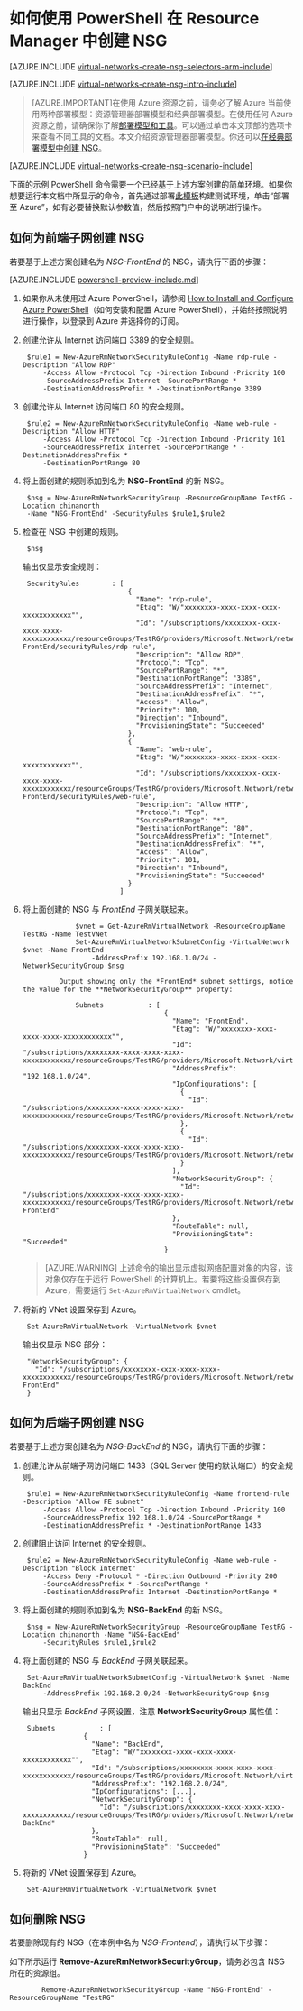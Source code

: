<properties
   pageTitle="如何使用 PowerShell 在 Azure Resource Manager 中创建 NSG | Azure"
   description="了解如何使用 PowerShell 在 Azure Resource Manager 中创建和部署 NSG"
   services="virtual-network"
   documentationCenter="na"
   authors="jimdial"
   manager="carmonm"
   editor="tysonn"
   tags="azure-resource-manager"
/>  

<tags
   ms.service="virtual-network"
   ms.devlang="na"
   ms.topic="article"
   ms.tgt_pltfrm="na"
   ms.workload="infrastructure-services"
   ms.date="02/23/2016"
   wacn.date="11/14/2016"
   ms.author="jdial" />  


# 如何使用 PowerShell 在 Resource Manager 中创建 NSG

[AZURE.INCLUDE [virtual-networks-create-nsg-selectors-arm-include](../../includes/virtual-networks-create-nsg-selectors-arm-include.md)]

[AZURE.INCLUDE [virtual-networks-create-nsg-intro-include](../../includes/virtual-networks-create-nsg-intro-include.md)]

>[AZURE.IMPORTANT]在使用 Azure 资源之前，请务必了解 Azure 当前使用两种部署模型：资源管理器部署模型和经典部署模型。在使用任何 Azure 资源之前，请确保你了解[部署模型和工具](/documentation/articles/azure-classic-rm/)。可以通过单击本文顶部的选项卡来查看不同工具的文档。本文介绍资源管理器部署模型。你还可以[在经典部署模型中创建 NSG](/documentation/articles/virtual-networks-create-nsg-classic-ps/)。

[AZURE.INCLUDE [virtual-networks-create-nsg-scenario-include](../../includes/virtual-networks-create-nsg-scenario-include.md)]

下面的示例 PowerShell 命令需要一个已经基于上述方案创建的简单环境。如果你想要运行本文档中所显示的命令，首先通过部署[此模板](http://github.com/telmosampaio/azure-templates/tree/master/201-IaaS-WebFrontEnd-SQLBackEnd)构建测试环境，单击“部署至 Azure”，如有必要替换默认参数值，然后按照门户中的说明进行操作。

## 如何为前端子网创建 NSG
若要基于上述方案创建名为 *NSG-FrontEnd* 的 NSG，请执行下面的步骤：

[AZURE.INCLUDE [powershell-preview-include.md](../../includes/powershell-preview-include.md)]

1. 如果你从未使用过 Azure PowerShell，请参阅 [How to Install and Configure Azure PowerShell](/documentation/articles/powershell-install-configure/)（如何安装和配置 Azure PowerShell），并始终按照说明进行操作，以登录到 Azure 并选择你的订阅。

2. 创建允许从 Internet 访问端口 3389 的安全规则。

		$rule1 = New-AzureRmNetworkSecurityRuleConfig -Name rdp-rule -Description "Allow RDP"
		    -Access Allow -Protocol Tcp -Direction Inbound -Priority 100
		    -SourceAddressPrefix Internet -SourcePortRange *
		    -DestinationAddressPrefix * -DestinationPortRange 3389

3. 创建允许从 Internet 访问端口 80 的安全规则。

		$rule2 = New-AzureRmNetworkSecurityRuleConfig -Name web-rule -Description "Allow HTTP"
		    -Access Allow -Protocol Tcp -Direction Inbound -Priority 101
            -SourceAddressPrefix Internet -SourcePortRange * -DestinationAddressPrefix *
            -DestinationPortRange 80

4. 将上面创建的规则添加到名为 **NSG-FrontEnd** 的新 NSG。

		$nsg = New-AzureRmNetworkSecurityGroup -ResourceGroupName TestRG -Location chinanorth
        -Name "NSG-FrontEnd" -SecurityRules $rule1,$rule2

5. 检查在 NSG 中创建的规则。

		$nsg

	输出仅显示安全规则：

		SecurityRules        : [
		                         {
		                           "Name": "rdp-rule",
		                           "Etag": "W/"xxxxxxxx-xxxx-xxxx-xxxx-xxxxxxxxxxxx"",
		                           "Id": "/subscriptions/xxxxxxxx-xxxx-xxxx-xxxx-xxxxxxxxxxxx/resourceGroups/TestRG/providers/Microsoft.Network/networkSecurityGroups/NSG-FrontEnd/securityRules/rdp-rule",
		                           "Description": "Allow RDP",
		                           "Protocol": "Tcp",
		                           "SourcePortRange": "*",
		                           "DestinationPortRange": "3389",
		                           "SourceAddressPrefix": "Internet",
		                           "DestinationAddressPrefix": "*",
		                           "Access": "Allow",
		                           "Priority": 100,
		                           "Direction": "Inbound",
		                           "ProvisioningState": "Succeeded"
		                         },
		                         {
		                           "Name": "web-rule",
		                           "Etag": "W/"xxxxxxxx-xxxx-xxxx-xxxx-xxxxxxxxxxxx"",
		                           "Id": "/subscriptions/xxxxxxxx-xxxx-xxxx-xxxx-xxxxxxxxxxxx/resourceGroups/TestRG/providers/Microsoft.Network/networkSecurityGroups/NSG-FrontEnd/securityRules/web-rule",
		                           "Description": "Allow HTTP",
		                           "Protocol": "Tcp",
		                           "SourcePortRange": "*",
		                           "DestinationPortRange": "80",
		                           "SourceAddressPrefix": "Internet",
		                           "DestinationAddressPrefix": "*",
		                           "Access": "Allow",
		                           "Priority": 101,
		                           "Direction": "Inbound",
		                           "ProvisioningState": "Succeeded"
		                         }
		                       ]

6. 将上面创建的 NSG 与 *FrontEnd* 子网关联起来。

            		$vnet = Get-AzureRmVirtualNetwork -ResourceGroupName TestRG -Name TestVNet
            		Set-AzureRmVirtualNetworkSubnetConfig -VirtualNetwork $vnet -Name FrontEnd
            			-AddressPrefix 192.168.1.0/24 -NetworkSecurityGroup $nsg

            	Output showing only the *FrontEnd* subnet settings, notice the value for the **NetworkSecurityGroup** property:

            		Subnets           : [
            		                      {
            		                        "Name": "FrontEnd",
            		                        "Etag": "W/"xxxxxxxx-xxxx-xxxx-xxxx-xxxxxxxxxxxx"",
            		                        "Id": "/subscriptions/xxxxxxxx-xxxx-xxxx-xxxx-xxxxxxxxxxxx/resourceGroups/TestRG/providers/Microsoft.Network/virtualNetworks/TestVNet/subnets/FrontEnd",
            		                        "AddressPrefix": "192.168.1.0/24",
            		                        "IpConfigurations": [
            		                          {
            		                            "Id": "/subscriptions/xxxxxxxx-xxxx-xxxx-xxxx-xxxxxxxxxxxx/resourceGroups/TestRG/providers/Microsoft.Network/networkInterfaces/TestNICWeb2/ipConfigurations/ipconfig1"
            		                          },
            		                          {
            		                            "Id": "/subscriptions/xxxxxxxx-xxxx-xxxx-xxxx-xxxxxxxxxxxx/resourceGroups/TestRG/providers/Microsoft.Network/networkInterfaces/TestNICWeb1/ipConfigurations/ipconfig1"
            		                          }
            		                        ],
            		                        "NetworkSecurityGroup": {
            		                          "Id": "/subscriptions/xxxxxxxx-xxxx-xxxx-xxxx-xxxxxxxxxxxx/resourceGroups/TestRG/providers/Microsoft.Network/networkSecurityGroups/NSG-FrontEnd"
            		                        },
            		                        "RouteTable": null,
            		                        "ProvisioningState": "Succeeded"
            		                      }

    >[AZURE.WARNING] 上述命令的输出显示虚拟网络配置对象的内容，该对象仅存在于运行 PowerShell 的计算机上。若要将这些设置保存到 Azure，需要运行 `Set-AzureRmVirtualNetwork` cmdlet。

7. 将新的 VNet 设置保存到 Azure。

		Set-AzureRmVirtualNetwork -VirtualNetwork $vnet

	输出仅显示 NSG 部分：

		"NetworkSecurityGroup": {
		  "Id": "/subscriptions/xxxxxxxx-xxxx-xxxx-xxxx-xxxxxxxxxxxx/resourceGroups/TestRG/providers/Microsoft.Network/networkSecurityGroups/NSG-FrontEnd"
		}

## 如何为后端子网创建 NSG
若要基于上述方案创建名为 *NSG-BackEnd* 的 NSG，请执行下面的步骤：

1. 创建允许从前端子网访问端口 1433（SQL Server 使用的默认端口）的安全规则。

		$rule1 = New-AzureRmNetworkSecurityRuleConfig -Name frontend-rule -Description "Allow FE subnet"
		    -Access Allow -Protocol Tcp -Direction Inbound -Priority 100
		    -SourceAddressPrefix 192.168.1.0/24 -SourcePortRange *
		    -DestinationAddressPrefix * -DestinationPortRange 1433

2. 创建阻止访问 Internet 的安全规则。

		$rule2 = New-AzureRmNetworkSecurityRuleConfig -Name web-rule -Description "Block Internet"
		    -Access Deny -Protocol * -Direction Outbound -Priority 200
		    -SourceAddressPrefix * -SourcePortRange *
		    -DestinationAddressPrefix Internet -DestinationPortRange *

3. 将上面创建的规则添加到名为 **NSG-BackEnd** 的新 NSG。

		$nsg = New-AzureRmNetworkSecurityGroup -ResourceGroupName TestRG -Location chinanorth -Name "NSG-BackEnd"
			-SecurityRules $rule1,$rule2

4. 将上面创建的 NSG 与 *BackEnd* 子网关联起来。

		Set-AzureRmVirtualNetworkSubnetConfig -VirtualNetwork $vnet -Name BackEnd
			-AddressPrefix 192.168.2.0/24 -NetworkSecurityGroup $nsg

	输出只显示 *BackEnd* 子网设置，注意 **NetworkSecurityGroup** 属性值：

		Subnets           : [
                      {
                        "Name": "BackEnd",
                        "Etag": "W/"xxxxxxxx-xxxx-xxxx-xxxx-xxxxxxxxxxxx"",
                        "Id": "/subscriptions/xxxxxxxx-xxxx-xxxx-xxxx-xxxxxxxxxxxx/resourceGroups/TestRG/providers/Microsoft.Network/virtualNetworks/TestVNet/subnets/BackEnd",
                        "AddressPrefix": "192.168.2.0/24",
                        "IpConfigurations": [...],
                        "NetworkSecurityGroup": {
                          "Id": "/subscriptions/xxxxxxxx-xxxx-xxxx-xxxx-xxxxxxxxxxxx/resourceGroups/TestRG/providers/Microsoft.Network/networkSecurityGroups/NSG-BackEnd"
                        },
                        "RouteTable": null,
                        "ProvisioningState": "Succeeded"
                      }

5. 将新的 VNet 设置保存到 Azure。

		Set-AzureRmVirtualNetwork -VirtualNetwork $vnet


## 如何删除 NSG

若要删除现有的 NSG（在本例中名为 *NSG-Frontend*），请执行以下步骤：

如下所示运行 **Remove-AzureRmNetworkSecurityGroup**，请务必包含 NSG 所在的资源组。

            Remove-AzureRmNetworkSecurityGroup -Name "NSG-FrontEnd" -ResourceGroupName "TestRG"

<!---HONumber=Mooncake_1107_2016-->